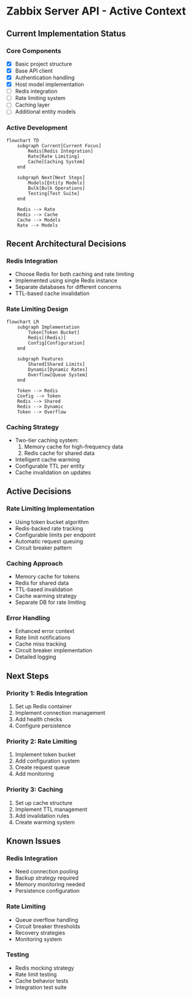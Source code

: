 # Zabbix Server API - Active Context

## Current Implementation Status

### Core Components
- [x] Basic project structure
- [x] Base API client
- [x] Authentication handling
- [x] Host model implementation
- [ ] Redis integration
- [ ] Rate limiting system
- [ ] Caching layer
- [ ] Additional entity models

### Active Development
```mermaid
flowchart TD
    subgraph Current[Current Focus]
        Redis[Redis Integration]
        Rate[Rate Limiting]
        Cache[Caching System]
    end

    subgraph Next[Next Steps]
        Models[Entity Models]
        Bulk[Bulk Operations]
        Testing[Test Suite]
    end

    Redis --> Rate
    Redis --> Cache
    Cache --> Models
    Rate --> Models
```

## Recent Architectural Decisions

### Redis Integration
- Choose Redis for both caching and rate limiting
- Implemented using single Redis instance
- Separate databases for different concerns
- TTL-based cache invalidation

### Rate Limiting Design
```mermaid
flowchart LR
    subgraph Implementation
        Token[Token Bucket]
        Redis[(Redis)]
        Config[Configuration]
    end

    subgraph Features
        Shared[Shared Limits]
        Dynamic[Dynamic Rates]
        Overflow[Queue System]
    end

    Token --> Redis
    Config --> Token
    Redis --> Shared
    Redis --> Dynamic
    Token --> Overflow
```

### Caching Strategy
- Two-tier caching system:
  1. Memory cache for high-frequency data
  2. Redis cache for shared data
- Intelligent cache warming
- Configurable TTL per entity
- Cache invalidation on updates

## Active Decisions

### Rate Limiting Implementation
- Using token bucket algorithm
- Redis-backed rate tracking
- Configurable limits per endpoint
- Automatic request queuing
- Circuit breaker pattern

### Caching Approach
- Memory cache for tokens
- Redis for shared data
- TTL-based invalidation
- Cache warming strategy
- Separate DB for rate limiting

### Error Handling
- Enhanced error context
- Rate limit notifications
- Cache miss tracking
- Circuit breaker implementation
- Detailed logging

## Next Steps

### Priority 1: Redis Integration
1. Set up Redis container
2. Implement connection management
3. Add health checks
4. Configure persistence

### Priority 2: Rate Limiting
1. Implement token bucket
2. Add configuration system
3. Create request queue
4. Add monitoring

### Priority 3: Caching
1. Set up cache structure
2. Implement TTL management
3. Add invalidation rules
4. Create warming system

## Known Issues

### Redis Integration
- Need connection pooling
- Backup strategy required
- Memory monitoring needed
- Persistence configuration

### Rate Limiting
- Queue overflow handling
- Circuit breaker thresholds
- Recovery strategies
- Monitoring system

### Testing
- Redis mocking strategy
- Rate limit testing
- Cache behavior tests
- Integration test suite
